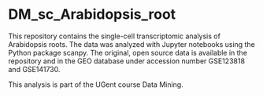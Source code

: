 # DM_sc_Arabidopsis_root

This repository contains the single-cell transcriptomic analysis of Arabidopsis roots. The data was analyzed with Jupyter notebooks using the Python package scanpy. The original, open source data is available in the repository and in the GEO database under accession number GSE123818 and GSE141730.

This analysis is part of the UGent course Data Mining.
